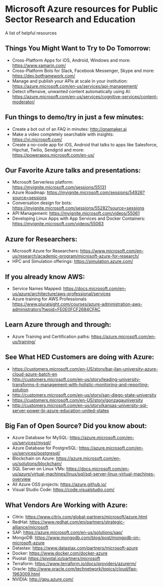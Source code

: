 # Microsoft Azure resources for Public Sector Research and Education
A list of helpful resources

## Things You Might Want to Try to Do Tomorrow:
-	Cross-Platform Apps for iOS, Android, Windows and more: https://www.xamarin.com/ 
-	Cross-Platform Bots for Slack, Facebook Messenger, Skype and more: https://dev.botframework.com/ 
-	Manage and publish your APIs at scale in your institution: https://azure.microsoft.com/en-us/services/api-management/ 
-	Detect offensive, unwanted content automatically using AI: https://azure.microsoft.com/en-us/services/cognitive-services/content-moderator/ 

## Fun things to demo/try in just a few minutes: 
-	Create a bot out of an FAQ in minutes: http://qnamaker.ai 
-	Make a video completely searchable with insights: https://vi.microsoft.com/ 
-	Create a no-code app for iOS, Android that talks to apps like Salesforce, Hipchat, Twilio, Sendgrid and more: https://powerapps.microsoft.com/en-us/

## Our Favorite Azure talks and presentations: 
-	Microsoft Serverless platform: https://myignite.microsoft.com/sessions/55131 
-	Azure Roadmap: https://myignite.microsoft.com/sessions/54926?source=sessions
-	Conversation design for bots: https://myignite.microsoft.com/sessions/55282?source=sessions 
-	API Management: https://myignite.microsoft.com/videos/55061 
-	Developing Linux Apps with App Services and Docker Containers: https://myignite.microsoft.com/videos/55063 

## Azure for Researchers: 
-	Microsoft Azure for Researchers: https://www.microsoft.com/en-us/research/academic-program/microsoft-azure-for-research/ 
-	HPC and Simulation offerings: https://simulation.azure.com/ 

## If you already know AWS: 
-	Service Names Mapped:  https://docs.microsoft.com/en-us/azure/architecture/aws-professional/services 
-	Azure training for AWS Professionals https://www.pluralsight.com/courses/azure-administration-aws-administrators?twoid=FE0E0FCF2684CFAC 

## Learn Azure through and through:
-	Azure Training and Certification paths: https://azure.microsoft.com/en-us/training/ 

## See What HED Customers are doing with Azure: 
-	https://customers.microsoft.com/en-US/story/bar-ilan-university-azure-cloud-azure-batch-en 
-	http://customers.microsoft.com/en-us/story/leading-university-transforms-it-management-with-holistic-monitoring-and-reporting-solution 
-	http://customers.microsoft.com/en-us/story/san-diego-state-university 
-	https://customers.microsoft.com/en-US/story/gonzagauniversity 
-	http://customers.microsoft.com/en-us/story/kansas-university-sql-server-power-bi-azure-education-united-states 

## Big Fan of Open Source? Did you know about:
-	Azure Database for MySQL: https://azure.microsoft.com/en-us/services/mysql/ 
-	Azure Database for PostgreSQL: https://azure.microsoft.com/en-us/services/postgresql/ 
-	Blockchain on Azure: https://azure.microsoft.com/en-us/solutions/blockchain/ 
-	SQL Server on Linux VMs: https://docs.microsoft.com/en-us/azure/virtual-machines/linux/sql/sql-server-linux-virtual-machines-overview
-	All Azure OSS projects: https://azure.github.io/ 
-	Visual Studio Code: https://code.visualstudio.com/ 

## What Vendors Are Working with Azure: 
-	Citrix: https://www.citrix.com/global-partners/microsoft/azure.html 
-	RedHat: https://www.redhat.com/en/partners/strategic-alliance/microsoft 
-	SAP: https://azure.microsoft.com/en-us/solutions/sap/ 
-	MongoDB: https://www.mongodb.com/blog/post/mongodb-on-microsoft-azure 
-	Datastax: https://www.datastax.com/partners/microsoft-azure 
-	Docker: https://www.docker.com/docker-azure 
-	Pivotal: https://pivotal.io/partners/microsoft 
-	Terraform: https://www.terraform.io/docs/providers/azurerm/ 
-	Oracle: http://www.oracle.com/technetwork/topics/cloud/faq-1963009.html 
-	NVIDIA: http://gpu.azure.com/
